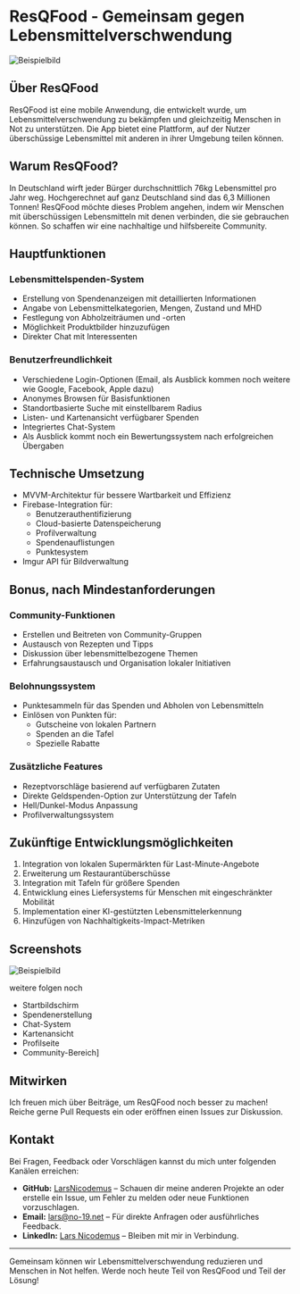 # ResQFood - Gemeinsam gegen Lebensmittelverschwendung
![Beispielbild](https://github.com/SI-Classroom-Batch-017/abschlussprojekt-LarsNicodemus/blob/main/ResQFood/Assets.xcassets/Logo%20small.imageset/Logo%20small.png) 

## Über ResQFood
ResQFood ist eine mobile Anwendung, die entwickelt wurde, um Lebensmittelverschwendung zu bekämpfen und gleichzeitig Menschen in Not zu unterstützen. Die App bietet eine Plattform, auf der Nutzer überschüssige Lebensmittel mit anderen in ihrer Umgebung teilen können.

## Warum ResQFood?
In Deutschland wirft jeder Bürger durchschnittlich 76kg Lebensmittel pro Jahr weg. Hochgerechnet auf ganz Deutschland sind das 6,3 Millionen Tonnen! ResQFood möchte dieses Problem angehen, indem wir Menschen mit überschüssigen Lebensmitteln mit denen verbinden, die sie gebrauchen können. So schaffen wir eine nachhaltige und hilfsbereite Community.

## Hauptfunktionen

### Lebensmittelspenden-System
- Erstellung von Spendenanzeigen mit detaillierten Informationen
- Angabe von Lebensmittelkategorien, Mengen, Zustand und MHD
- Festlegung von Abholzeiträumen und -orten
- Möglichkeit Produktbilder hinzuzufügen
- Direkter Chat mit Interessenten

### Benutzerfreundlichkeit
- Verschiedene Login-Optionen (Email, als Ausblick kommen noch weitere wie Google, Facebook, Apple dazu)
- Anonymes Browsen für Basisfunktionen
- Standortbasierte Suche mit einstellbarem Radius
- Listen- und Kartenansicht verfügbarer Spenden
- Integriertes Chat-System
- Als Ausblick kommt noch ein Bewertungssystem nach erfolgreichen Übergaben

## Technische Umsetzung
- MVVM-Architektur für bessere Wartbarkeit und Effizienz
- Firebase-Integration für:
   - Benutzerauthentifizierung
   - Cloud-basierte Datenspeicherung
   - Profilverwaltung
   - Spendenauflistungen
   - Punktesystem
- Imgur API für Bildverwaltung

## Bonus, nach Mindestanforderungen

### Community-Funktionen
- Erstellen und Beitreten von Community-Gruppen
- Austausch von Rezepten und Tipps
- Diskussion über lebensmittelbezogene Themen
- Erfahrungsaustausch und Organisation lokaler Initiativen

### Belohnungssystem
- Punktesammeln für das Spenden und Abholen von Lebensmitteln
- Einlösen von Punkten für:
   - Gutscheine von lokalen Partnern
   - Spenden an die Tafel
   - Spezielle Rabatte

### Zusätzliche Features
- Rezeptvorschläge basierend auf verfügbaren Zutaten
- Direkte Geldspenden-Option zur Unterstützung der Tafeln
- Hell/Dunkel-Modus Anpassung
- Profilverwaltungssystem

## Zukünftige Entwicklungsmöglichkeiten
1. Integration von lokalen Supermärkten für Last-Minute-Angebote
2. Erweiterung um Restaurantüberschüsse
3. Integration mit Tafeln für größere Spenden
4. Entwicklung eines Liefersystems für Menschen mit eingeschränkter Mobilität
5. Implementation einer KI-gestützten Lebensmittelerkennung
6. Hinzufügen von Nachhaltigkeits-Impact-Metriken

## Screenshots
![Beispielbild](https://github.com/SI-Classroom-Batch-017/abschlussprojekt-LarsNicodemus/blob/main/ResQFood/Assets.xcassets/screenshotsapp.imageset/screenshotsapp.png) 

weitere folgen noch
- Startbildschirm
- Spendenerstellung
- Chat-System
- Kartenansicht
- Profilseite
- Community-Bereich]

## Mitwirken
Ich freuen mich über Beiträge, um ResQFood noch besser zu machen! Reiche gerne Pull Requests ein oder eröffnen einen Issues zur Diskussion.

## Kontakt
Bei Fragen, Feedback oder Vorschlägen kannst du mich unter folgenden Kanälen erreichen:

- **GitHub:**       [LarsNicodemus](https://github.com/larsnicodemus) – Schauen dir meine anderen Projekte an oder erstelle ein Issue, um Fehler zu melden oder neue Funktionen vorzuschlagen.
- **Email:**        [lars@no-19.net](mailto:lars@no-19.net) – Für direkte Anfragen oder ausführliches Feedback.
- **LinkedIn:**     [Lars Nicodemus](https://www.linkedin.com/in/larsnicodemus/) – Bleiben mit mir in Verbindung.

---
Gemeinsam können wir Lebensmittelverschwendung reduzieren und Menschen in Not helfen. Werde noch heute Teil von ResQFood und Teil der Lösung!
